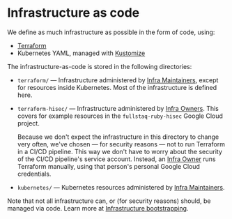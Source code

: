 # Infrastructure as code

We define as much infrastructure as possible in the form of code, using:

 * [Terraform](https://terraform.io)
 * Kubernetes YAML, managed with [Kustomize](https://kustomize.io/)

The infrastructure-as-code is stored in the following directories:

 * `terraform/` — Infrastructure administered by [Infra Maintainers](roles.md), except for resources inside Kubernetes. Most of the infrastructure is defined here.

 * `terraform-hisec/` — Infrastructure administered by [Infra Owners](roles.md). This covers for example resources in the `fullstaq-ruby-hisec` Google Cloud project.

   Because we don't expect the infrastructure in this directory to change very often, we've chosen — for security reasons — not to run Terraform in a CI/CD pipeline. This way we don't have to worry about the security of the CI/CD pipeline's service account. Instead, an [Infra Owner](roles.md) runs Terraform manually, using that person's personal Google Cloud credentials.

 * `kubernetes/` — Kubernetes resources administered by [Infra Maintainers](roles.md).

Note that not all infrastructure can, or (for security reasons) should, be managed via code. Learn more at [Infrastructure bootstrapping](infrastructure-bootstrapping.md).
